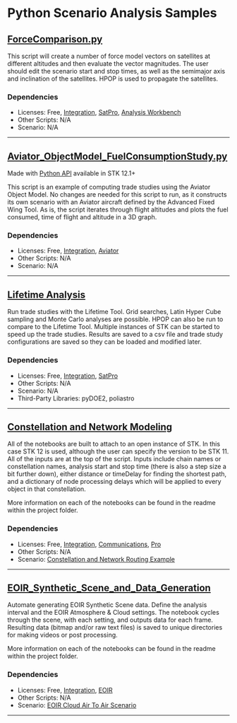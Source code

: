 # Python Scenario Analysis Samples

## [ForceComparison.py](ForceComparison.py)

This script will create a number of force model vectors on satellites at different altitudes and then evaluate the vector magnitudes. The user should edit the scenario start and stop times, as well as the semimajor axis and inclination of the satellites. HPOP is used to propagate the satellites.

### Dependencies

* Licenses: Free, [Integration](https://www.agi.com/products/stk-systems-bundle/stk-integration), [SatPro](https://www.agi.com/products/stk-specialized-modules/stk-satpro), [Analysis Workbench](https://www.agi.com/products/stk-systems-bundle/stk-analysis-workbench)
* Other Scripts: N/A
* Scenario: N/A

---

## [Aviator_ObjectModel_FuelConsumptionStudy.py](Aviator_ObjectModel_FuelConsumptionStudy.py)

Made with [Python API](https://help.agi.com/stkdevkit/index.htm#python/pythonGettingStarted.htm?Highlight=python%20api) available in STK 12.1+

This script is an example of computing trade studies using the Aviator Object Model. No changes are needed for this script to run, as it constructs its own scenario with an Aviator aircraft defined by the Advanced Fixed Wing Tool. As is, the script iterates through flight altitudes and plots the fuel consumed, time of flight and altitude in a 3D graph.

### Dependencies

* Licenses: Free, [Integration](https://www.agi.com/products/stk-systems-bundle/stk-integration), [Aviator](https://www.agi.com/products/stk-specialized-modules/stk-aviator)
* Other Scripts: N/A
* Scenario: N/A

---

## [Lifetime Analysis](./Lifetime%20Analysis)

Run trade studies with the Lifetime Tool. Grid searches, Latin Hyper Cube sampling and Monte Carlo analyses are possible. HPOP can also be run to compare to the Lifetime Tool. Multiple instances of STK can be started to speed up the trade studies. Results are saved to a csv file and trade study configurations are saved so they can be loaded and modified later.

### Dependencies

* Licenses: Free, [Integration](https://www.agi.com/products/stk-systems-bundle/stk-integration), [SatPro](https://www.agi.com/products/stk-specialized-modules/stk-satpro)
* Other Scripts: N/A
* Scenario: N/A
* Third-Party Libraries: pyDOE2, poliastro

---

## [Constellation and Network Modeling](./ConstellationAndNetworkRouting)

All of the notebooks are built to attach to an open instance of STK. In this case STK 12 is used, although the user can specify the version to be STK 11. All of the inputs are at the top of the script. Inputs include chain names or constellation names, analysis start and stop time (there is also a step size a bit further down), either distance or timeDelay for finding the shortest path, and a dictionary of node processing delays which will be applied to every object in that constellation.

More information on each of the notebooks can be found in the readme within the project folder.

### Dependencies

* Licenses: Free, [Integration](https://www.agi.com/products/stk-systems-bundle/stk-integration), [Communications](https://www.agi.com/products/stk-systems-bundle/stk-communications), [Pro](https://www.agi.com/products/stk-systems-bundle/stk-professional)
* Other Scripts: N/A
* Scenario: [Constellation and Network Routing Example](https://agiweb.secure.force.com/code/articles/Custom_Solution/Constellation-and-Network-Routing)

---

## [EOIR_Synthetic_Scene_and_Data_Generation](./EOIR_Synthetic_Scene_and_Data_Generation)

Automate generating EOIR Synthetic Scene data. Define the analysis interval and the EOIR Atmosphere & Cloud settings. The notebook cycles through the scene, with each setting, and outputs data for each frame. Resulting data (bitmap and/or raw text files) is saved to unique directories for making videos or post processing. 

More information on each of the notebooks can be found in the readme within the project folder.

### Dependencies

* Licenses: Free, [Integration](https://www.agi.com/products/stk-systems-bundle/stk-integration), [EOIR](https://www.agi.com/products/stk-specialized-modules/stk-eoir)
* Other Scripts: N/A
* Scenario: [EOIR Cloud Air To Air Scenario](https://sdf.agi.com/share/page/context/mine/document-details?nodeRef=workspace://SpacesStore/19b625b1-839d-40fc-9774-41ca6ef43f9f)


--- 
